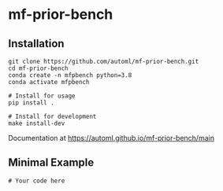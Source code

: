 # mf-prior-bench



## Installation
```
git clone https://github.com/automl/mf-prior-bench.git
cd mf-prior-bench
conda create -n mfpbench python=3.8
conda activate mfpbench

# Install for usage
pip install .

# Install for development
make install-dev
```

Documentation at https://automl.github.io/mf-prior-bench/main

## Minimal Example

```
# Your code here
```
